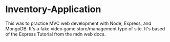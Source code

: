 # Inventory-Application
This was to practice MVC web development with Node, Express, and MongoDB. It's a fake video game store/management type of site. It's based of the Express Tutorial from the mdn web docs.  